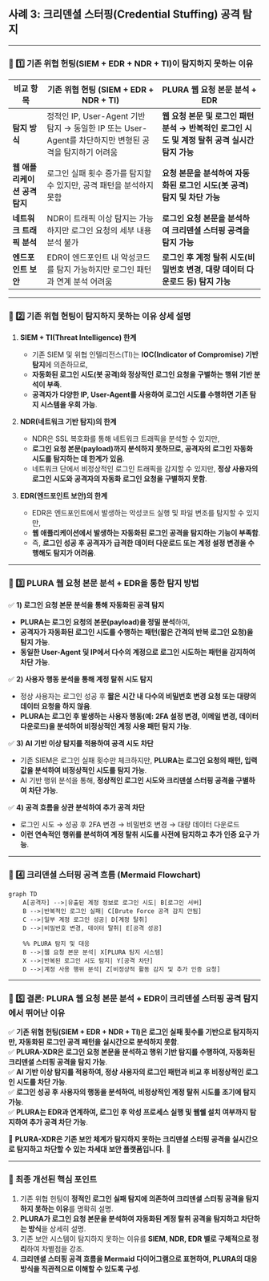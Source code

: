 ## **사례 3: 크리덴셜 스터핑(Credential Stuffing) 공격 탐지**

---

### **📌 1️⃣ 기존 위협 헌팅(SIEM + EDR + NDR + TI)이 탐지하지 못하는 이유**

| **비교 항목** | **기존 위협 헌팅 (SIEM + EDR + NDR + TI)** | **PLURA 웹 요청 본문 분석 + EDR** |
|----------|-------------------------------|-------------------------------|
| **탐지 방식** | 정적인 IP, User-Agent 기반 탐지 → 동일한 IP 또는 User-Agent를 차단하지만 변형된 공격을 탐지하기 어려움 | **웹 요청 본문 및 로그인 패턴 분석 → 반복적인 로그인 시도 및 계정 탈취 공격 실시간 탐지 가능** |
| **웹 애플리케이션 공격 탐지** | 로그인 실패 횟수 증가를 탐지할 수 있지만, 공격 패턴을 분석하지 못함 | **요청 본문을 분석하여 자동화된 로그인 시도(봇 공격) 탐지 및 차단 가능** |
| **네트워크 트래픽 분석** | NDR이 트래픽 이상 탐지는 가능하지만 로그인 요청의 세부 내용 분석 불가 | **로그인 요청 본문을 분석하여 크리덴셜 스터핑 공격을 탐지 가능** |
| **엔드포인트 보안** | EDR이 엔드포인트 내 악성코드를 탐지 가능하지만 로그인 패턴과 연계 분석 어려움 | **로그인 후 계정 탈취 시도(비밀번호 변경, 대량 데이터 다운로드 등) 탐지 가능** |

---

### **📌 2️⃣ 기존 위협 헌팅이 탐지하지 못하는 이유 상세 설명**  

1. **SIEM + TI(Threat Intelligence) 한계**  
   - 기존 SIEM 및 위협 인텔리전스(TI)는 **IOC(Indicator of Compromise) 기반 탐지**에 의존하므로,  
   - **자동화된 로그인 시도(봇 공격)와 정상적인 로그인 요청을 구별하는 행위 기반 분석이 부족**.  
   - **공격자가 다양한 IP, User-Agent를 사용하여 로그인 시도를 수행하면 기존 탐지 시스템을 우회 가능**.  

2. **NDR(네트워크 기반 탐지)의 한계**  
   - NDR은 SSL 복호화를 통해 네트워크 트래픽을 분석할 수 있지만,  
   - **로그인 요청 본문(payload)까지 분석하지 못하므로, 공격자의 로그인 자동화 시도를 탐지하는 데 한계가 있음**.  
   - 네트워크 단에서 비정상적인 로그인 트래픽을 감지할 수 있지만, **정상 사용자의 로그인 시도와 공격자의 자동화 로그인 요청을 구별하지 못함**.  

3. **EDR(엔드포인트 보안)의 한계**  
   - EDR은 엔드포인트에서 발생하는 악성코드 실행 및 파일 변조를 탐지할 수 있지만,  
   - **웹 애플리케이션에서 발생하는 자동화된 로그인 공격을 탐지하는 기능이 부족함**.  
   - 즉, **로그인 성공 후 공격자가 급격한 데이터 다운로드 또는 계정 설정 변경을 수행해도 탐지가 어려움**.  

---

### **📌 3️⃣ PLURA 웹 요청 본문 분석 + EDR을 통한 탐지 방법**

✅ **1) 로그인 요청 본문 분석을 통해 자동화된 공격 탐지**  
   - **PLURA는 로그인 요청의 본문(payload)을 정밀 분석**하여,  
   - **공격자가 자동화된 로그인 시도를 수행하는 패턴(짧은 간격의 반복 로그인 요청)을 탐지 가능**.  
   - **동일한 User-Agent 및 IP에서 다수의 계정으로 로그인 시도하는 패턴을 감지하여 차단 가능**.  

✅ **2) 사용자 행동 분석을 통해 계정 탈취 시도 탐지**  
   - 정상 사용자는 로그인 성공 후 **짧은 시간 내 다수의 비밀번호 변경 요청 또는 대량의 데이터 요청을 하지 않음**.  
   - **PLURA는 로그인 후 발생하는 사용자 행동(예: 2FA 설정 변경, 이메일 변경, 데이터 다운로드)을 분석하여 비정상적인 계정 사용 패턴 탐지 가능**.  

✅ **3) AI 기반 이상 탐지를 적용하여 공격 시도 차단**  
   - 기존 SIEM은 로그인 실패 횟수만 체크하지만, **PLURA는 로그인 요청의 패턴, 입력값을 분석하여 비정상적인 시도를 탐지 가능**.  
   - AI 기반 행위 분석을 통해, **정상적인 로그인 시도와 크리덴셜 스터핑 공격을 구별하여 차단 가능**.  

✅ **4) 공격 흐름을 상관 분석하여 추가 공격 차단**  
   - 로그인 시도 → 성공 후 2FA 변경 → 비밀번호 변경 → 대량 데이터 다운로드  
   - **이런 연속적인 행위를 분석하여 계정 탈취 시도를 사전에 탐지하고 추가 인증 요구 가능**.  

---

### **📌 4️⃣ 크리덴셜 스터핑 공격 흐름 (Mermaid Flowchart)**  
```mermaid
graph TD
    A[공격자] -->|유출된 계정 정보로 로그인 시도| B[로그인 서버]
    B -->|반복적인 로그인 실패| C[Brute Force 공격 감지 안됨]
    C -->|일부 계정 로그인 성공| D[계정 탈취]
    D -->|비밀번호 변경, 데이터 탈취| E[공격 성공]

    %% PLURA 탐지 및 대응
    B -->|웹 요청 본문 분석| X[PLURA 탐지 시스템]
    X -->|반복된 로그인 시도 탐지| Y[공격 차단]
    D -->|계정 사용 행위 분석| Z[비정상적 활동 감지 및 추가 인증 요청]
```

---

### **📌 5️⃣ 결론: PLURA 웹 요청 본문 분석 + EDR이 크리덴셜 스터핑 공격 탐지에서 뛰어난 이유**  

✅ **기존 위협 헌팅(SIEM + EDR + NDR + TI)은 로그인 실패 횟수를 기반으로 탐지하지만, 자동화된 로그인 공격 패턴을 실시간으로 분석하지 못함**.  
✅ **PLURA-XDR은 로그인 요청 본문을 분석하고 행위 기반 탐지를 수행하여, 자동화된 크리덴셜 스터핑 공격을 탐지 가능**.  
✅ **AI 기반 이상 탐지를 적용하여, 정상 사용자의 로그인 패턴과 비교 후 비정상적인 로그인 시도를 차단 가능**.  
✅ **로그인 성공 후 사용자의 행동을 분석하여, 비정상적인 계정 탈취 시도를 조기에 탐지 가능**.  
✅ **PLURA는 EDR과 연계하여, 로그인 후 악성 프로세스 실행 및 웹쉘 설치 여부까지 탐지하여 추가 공격 차단 가능**.  

🔹 **PLURA-XDR은 기존 보안 체계가 탐지하지 못하는 크리덴셜 스터핑 공격을 실시간으로 탐지하고 차단할 수 있는 차세대 보안 플랫폼입니다.** 🚀  

---

### **📌 최종 개선된 핵심 포인트**
1. 기존 위협 헌팅이 **정적인 로그인 실패 탐지에 의존하여 크리덴셜 스터핑 공격을 탐지하지 못하는 이유**를 명확히 설명.  
2. **PLURA가 로그인 요청 본문을 분석하여 자동화된 계정 탈취 공격을 탐지하고 차단하는 방식**을 상세히 설명.  
3. 기존 보안 시스템이 탐지하지 못하는 이유를 **SIEM, NDR, EDR 별로 구체적으로 정리**하여 차별점을 강조.  
4. **크리덴셜 스터핑 공격 흐름을 Mermaid 다이어그램으로 표현하여, PLURA의 대응 방식을 직관적으로 이해할 수 있도록 구성**.  
 
